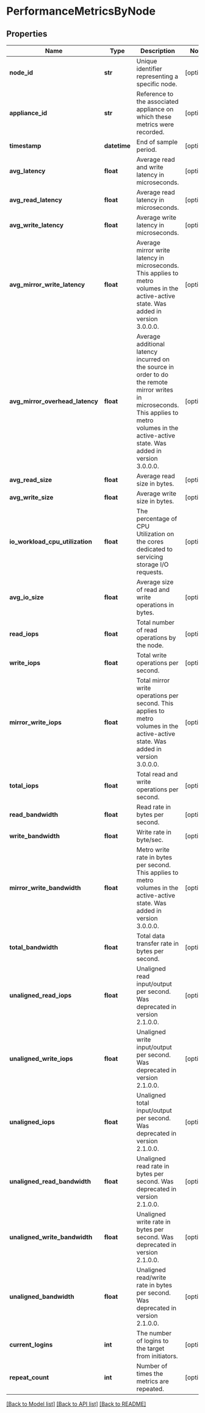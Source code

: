 # PerformanceMetricsByNode

## Properties
Name | Type | Description | Notes
------------ | ------------- | ------------- | -------------
**node_id** | **str** | Unique identifier representing a specific node. | [optional] 
**appliance_id** | **str** | Reference to the associated appliance on which these metrics were recorded. | [optional] 
**timestamp** | **datetime** | End of sample period. | [optional] 
**avg_latency** | **float** | Average read and write latency in microseconds. | [optional] 
**avg_read_latency** | **float** | Average read latency in microseconds. | [optional] 
**avg_write_latency** | **float** | Average write latency in microseconds. | [optional] 
**avg_mirror_write_latency** | **float** | Average mirror write latency in microseconds.  This applies to metro volumes in the active-active state. Was added in version 3.0.0.0. | [optional] 
**avg_mirror_overhead_latency** | **float** | Average additional latency incurred on the source in order to do the remote mirror writes in microseconds. This applies to metro volumes in the active-active state. Was added in version 3.0.0.0. | [optional] 
**avg_read_size** | **float** | Average read size in bytes. | [optional] 
**avg_write_size** | **float** | Average write size in bytes. | [optional] 
**io_workload_cpu_utilization** | **float** | The percentage of CPU Utilization on the cores dedicated to servicing storage I/O requests. | [optional] 
**avg_io_size** | **float** | Average size of read and write operations in bytes. | [optional] 
**read_iops** | **float** | Total number of read operations by the node. | [optional] 
**write_iops** | **float** | Total write operations per second. | [optional] 
**mirror_write_iops** | **float** | Total mirror write operations per second.  This applies to metro volumes in the active-active state. Was added in version 3.0.0.0. | [optional] 
**total_iops** | **float** | Total read and write operations per second. | [optional] 
**read_bandwidth** | **float** | Read rate in bytes per second. | [optional] 
**write_bandwidth** | **float** | Write rate in byte/sec. | [optional] 
**mirror_write_bandwidth** | **float** | Metro write rate in bytes per second.  This applies to metro volumes in the active-active state. Was added in version 3.0.0.0. | [optional] 
**total_bandwidth** | **float** | Total data transfer rate in bytes per second. | [optional] 
**unaligned_read_iops** | **float** | Unaligned read input/output per second. Was deprecated in version 2.1.0.0. | [optional] 
**unaligned_write_iops** | **float** | Unaligned write input/output per second. Was deprecated in version 2.1.0.0. | [optional] 
**unaligned_iops** | **float** | Unaligned total input/output per second. Was deprecated in version 2.1.0.0. | [optional] 
**unaligned_read_bandwidth** | **float** | Unaligned read rate in bytes per second. Was deprecated in version 2.1.0.0. | [optional] 
**unaligned_write_bandwidth** | **float** | Unaligned write rate in bytes per second. Was deprecated in version 2.1.0.0. | [optional] 
**unaligned_bandwidth** | **float** | Unaligned read/write rate in bytes per second. Was deprecated in version 2.1.0.0. | [optional] 
**current_logins** | **int** | The number of logins to the target from initiators. | [optional] 
**repeat_count** | **int** | Number of times the metrics are repeated. | [optional] 

[[Back to Model list]](../README.md#documentation-for-models) [[Back to API list]](../README.md#documentation-for-api-endpoints) [[Back to README]](../README.md)


